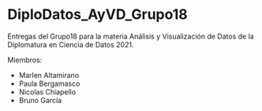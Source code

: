# DiploDatos_AyVD_Grupo18

Entregas del Grupo18 para la materia Análisis y Visualización de Datos de la Diplomatura en Ciencia de Datos 2021.

Miembros:
- Marlen Altamirano
- Paula Bergamasco
- Nicolas Chiapello
- Bruno García
